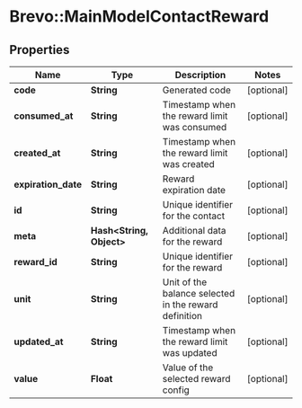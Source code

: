 # Brevo::MainModelContactReward

## Properties
Name | Type | Description | Notes
------------ | ------------- | ------------- | -------------
**code** | **String** | Generated code | [optional] 
**consumed_at** | **String** | Timestamp when the reward limit was consumed | [optional] 
**created_at** | **String** | Timestamp when the reward limit was created | [optional] 
**expiration_date** | **String** | Reward expiration date | [optional] 
**id** | **String** | Unique identifier for the contact | [optional] 
**meta** | **Hash&lt;String, Object&gt;** | Additional data for the reward | [optional] 
**reward_id** | **String** | Unique identifier for the reward | [optional] 
**unit** | **String** | Unit of the balance selected in the reward definition | [optional] 
**updated_at** | **String** | Timestamp when the reward limit was updated | [optional] 
**value** | **Float** | Value of the selected reward config | [optional] 


